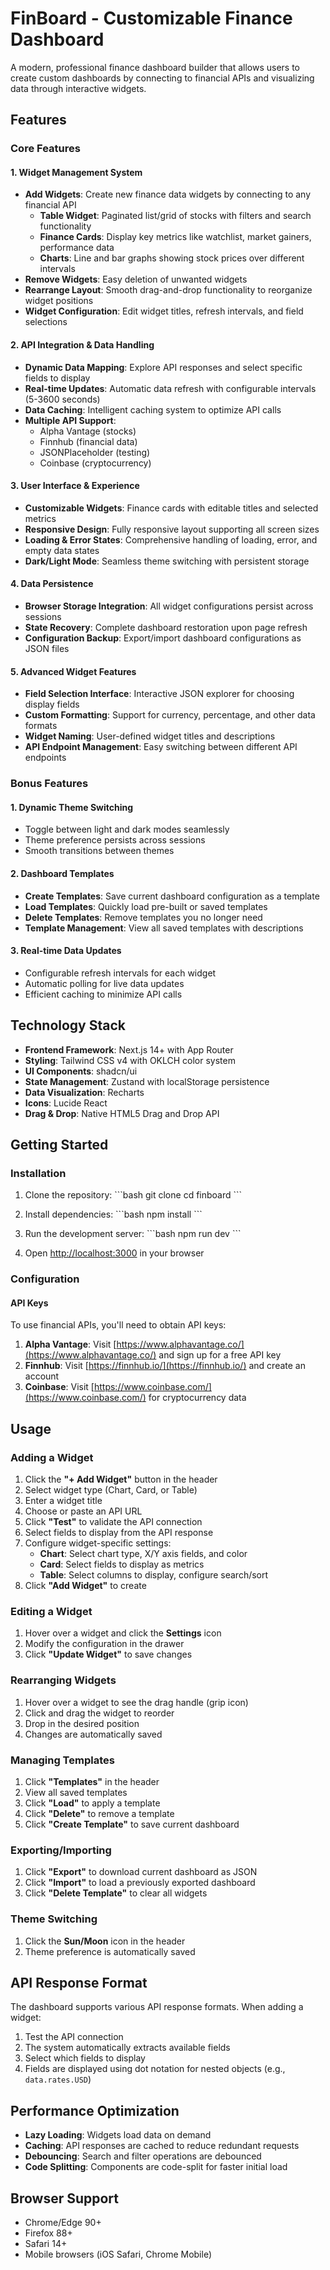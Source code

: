 # FinBoard - Customizable Finance Dashboard

A modern, professional finance dashboard builder that allows users to create custom dashboards by connecting to financial APIs and visualizing data through interactive widgets.

## Features

### Core Features

#### 1. Widget Management System

- **Add Widgets**: Create new finance data widgets by connecting to any financial API
  - **Table Widget**: Paginated list/grid of stocks with filters and search functionality
  - **Finance Cards**: Display key metrics like watchlist, market gainers, performance data
  - **Charts**: Line and bar graphs showing stock prices over different intervals
- **Remove Widgets**: Easy deletion of unwanted widgets
- **Rearrange Layout**: Smooth drag-and-drop functionality to reorganize widget positions
- **Widget Configuration**: Edit widget titles, refresh intervals, and field selections

#### 2. API Integration & Data Handling

- **Dynamic Data Mapping**: Explore API responses and select specific fields to display
- **Real-time Updates**: Automatic data refresh with configurable intervals (5-3600 seconds)
- **Data Caching**: Intelligent caching system to optimize API calls
- **Multiple API Support**:
  - Alpha Vantage (stocks)
  - Finnhub (financial data)
  - JSONPlaceholder (testing)
  - Coinbase (cryptocurrency)

#### 3. User Interface & Experience

- **Customizable Widgets**: Finance cards with editable titles and selected metrics
- **Responsive Design**: Fully responsive layout supporting all screen sizes
- **Loading & Error States**: Comprehensive handling of loading, error, and empty data states
- **Dark/Light Mode**: Seamless theme switching with persistent storage

#### 4. Data Persistence

- **Browser Storage Integration**: All widget configurations persist across sessions
- **State Recovery**: Complete dashboard restoration upon page refresh
- **Configuration Backup**: Export/import dashboard configurations as JSON files

#### 5. Advanced Widget Features

- **Field Selection Interface**: Interactive JSON explorer for choosing display fields
- **Custom Formatting**: Support for currency, percentage, and other data formats
- **Widget Naming**: User-defined widget titles and descriptions
- **API Endpoint Management**: Easy switching between different API endpoints

### Bonus Features

#### 1. Dynamic Theme Switching

- Toggle between light and dark modes seamlessly
- Theme preference persists across sessions
- Smooth transitions between themes

#### 2. Dashboard Templates

- **Create Templates**: Save current dashboard configuration as a template
- **Load Templates**: Quickly load pre-built or saved templates
- **Delete Templates**: Remove templates you no longer need
- **Template Management**: View all saved templates with descriptions

#### 3. Real-time Data Updates

- Configurable refresh intervals for each widget
- Automatic polling for live data updates
- Efficient caching to minimize API calls

## Technology Stack

- **Frontend Framework**: Next.js 14+ with App Router
- **Styling**: Tailwind CSS v4 with OKLCH color system
- **UI Components**: shadcn/ui
- **State Management**: Zustand with localStorage persistence
- **Data Visualization**: Recharts
- **Icons**: Lucide React
- **Drag & Drop**: Native HTML5 Drag and Drop API

## Getting Started

### Installation

1. Clone the repository:
   \`\`\`bash
   git clone <repository-url>
   cd finboard
   \`\`\`

2. Install dependencies:
   \`\`\`bash
   npm install
   \`\`\`

3. Run the development server:
   \`\`\`bash
   npm run dev
   \`\`\`

4. Open [http://localhost:3000](http://localhost:3000) in your browser

### Configuration

#### API Keys

To use financial APIs, you'll need to obtain API keys:

1. **Alpha Vantage**: Visit [https://www.alphavantage.co/](https://www.alphavantage.co/) and sign up for a free API key
2. **Finnhub**: Visit [https://finnhub.io/](https://finnhub.io/) and create an account
3. **Coinbase**: Visit [https://www.coinbase.com/](https://www.coinbase.com/) for cryptocurrency data

## Usage

### Adding a Widget

1. Click the **"+ Add Widget"** button in the header
2. Select widget type (Chart, Card, or Table)
3. Enter a widget title
4. Choose or paste an API URL
5. Click **"Test"** to validate the API connection
6. Select fields to display from the API response
7. Configure widget-specific settings:
   - **Chart**: Select chart type, X/Y axis fields, and color
   - **Card**: Select fields to display as metrics
   - **Table**: Select columns to display, configure search/sort
8. Click **"Add Widget"** to create

### Editing a Widget

1. Hover over a widget and click the **Settings** icon
2. Modify the configuration in the drawer
3. Click **"Update Widget"** to save changes

### Rearranging Widgets

1. Hover over a widget to see the drag handle (grip icon)
2. Click and drag the widget to reorder
3. Drop in the desired position
4. Changes are automatically saved

### Managing Templates

1. Click **"Templates"** in the header
2. View all saved templates
3. Click **"Load"** to apply a template
4. Click **"Delete"** to remove a template
5. Click **"Create Template"** to save current dashboard

### Exporting/Importing

1. Click **"Export"** to download current dashboard as JSON
2. Click **"Import"** to load a previously exported dashboard
3. Click **"Delete Template"** to clear all widgets

### Theme Switching

1. Click the **Sun/Moon** icon in the header
2. Theme preference is automatically saved

## API Response Format

The dashboard supports various API response formats. When adding a widget:

1. Test the API connection
2. The system automatically extracts available fields
3. Select which fields to display
4. Fields are displayed using dot notation for nested objects (e.g., `data.rates.USD`)

## Performance Optimization

- **Lazy Loading**: Widgets load data on demand
- **Caching**: API responses are cached to reduce redundant requests
- **Debouncing**: Search and filter operations are debounced
- **Code Splitting**: Components are code-split for faster initial load

## Browser Support

- Chrome/Edge 90+
- Firefox 88+
- Safari 14+
- Mobile browsers (iOS Safari, Chrome Mobile)
